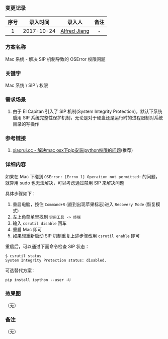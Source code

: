 ### 变更记录

| 序号 | 录入时间 | 录入人 | 备注 |
|:--------:|:--------:|:--------:|:--------:|
| 1 | 2017-10-24 | [Alfred Jiang](https://github.com/viktyz) | - |

### 方案名称

Mac 系统 - 解决 SIP 机制导致的 OSError 权限问题

### 关键字

Mac 系统 \ SIP \ 权限

### 需求场景

1. 由于 El Capitan 引入了 SIP 机制(System Integrity Protection)，默认下系统启用 SIP 系统完整性保护机制，无论是对于硬盘还是运行时的进程限制对系统目录的写操作

### 参考链接

1. [xiaorui.cc - 解决mac osx下pip安装ipython权限的问题](http://xiaorui.cc/2016/03/27/%E8%A7%A3%E5%86%B3mac-osx%E4%B8%8Bpip%E5%AE%89%E8%A3%85ipython%E6%9D%83%E9%99%90%E7%9A%84%E9%97%AE%E9%A2%98/)(推荐)

### 详细内容

如果在 Mac 下碰到 `OSError: [Errno 1] Operation not permitted:` 的问题，就算用 sudo 也无法解决，可以考虑通过禁用 SIP 来解决问题

具体步骤如下：

1. 重启电脑，按住 `Command+R` (直到出现苹果标志)进入 `Recovery Mode` (恢复模式)
2. 左上角菜单里找到 `实用工具 -> 终端`
3. 输入 `csrutil disable` 回车
4. 重启 Mac 即可
5. 如果想重新启动 SIP 机制重复上述步骤改用 `csrutil enable` 即可

重启后，可以通过下面命令检查 SIP 状态：

```shell
$ csrutil status
System Integrity Protection status: disabled.
```

可选替代方案：

```
pip install ipython --user -U
```

### 效果图
（无）

### 备注
（无）